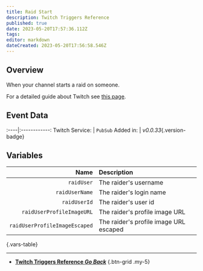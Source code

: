 ```yaml
---
title: Raid Start
description: Twitch Triggers Reference
published: true
date: 2023-05-20T17:57:36.112Z
tags: 
editor: markdown
dateCreated: 2023-05-20T17:56:58.546Z
---
```


## Overview
When your channel starts a raid on someone.

For a detailed guide about Twitch see [this page](/Platforms/Twitch).

## Event Data
:----|:------------:
Twitch Service: | `PubSub`
Added in: | *v0.0.33*{.version-badge}

## Variables
Name | Description
----:|:------------
`raidUser` | The raider's username
`raidUserName` | The raider's login name
`raidUserId` | The raider's user id
`raidUserProfileImageURL` | The raider's profile image URL
`raidUserProfileImageEscaped` | The raider's profile image URL escaped
{.vars-table}

---

- [<i class="mdi mdi-chevron-left"></i>**Twitch Triggers Reference *Go Back***](/Triggers/Twitch)
{.btn-grid .my-5}
